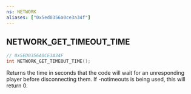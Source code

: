 ```yaml
---
ns: NETWORK
aliases: ["0x5ed0356a0ce3a34f"]
---
```

## NETWORK_GET_TIMEOUT_TIME

```c
// 0x5ED0356A0CE3A34F
int NETWORK_GET_TIMEOUT_TIME();
```

Returns the time in seconds that the code will wait for an unresponding player before disconnecting them. If -notimeouts is being used, this will return 0.

